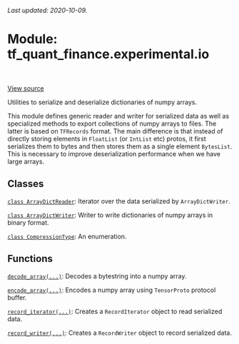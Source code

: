 <!--
This file is generated by a tool. Do not edit directly.
For open-source contributions the docs will be updated automatically.
-->

*Last updated: 2020-10-09.*

<div itemscope itemtype="http://developers.google.com/ReferenceObject">
<meta itemprop="name" content="tf_quant_finance.experimental.io" />
<meta itemprop="path" content="Stable" />
</div>

# Module: tf_quant_finance.experimental.io

<!-- Insert buttons and diff -->

<table class="tfo-notebook-buttons tfo-api" align="left">
</table>

<a target="_blank" href="https://github.com/google/tf-quant-finance/blob/master/tf_quant_finance/experimental/io.py">View source</a>



Utilities to serialize and deserialize dictionaries of numpy arrays.


This module defines generic reader and writer for serialized data as well as
specialized methods to export collections of numpy arrays to files.
The latter is based on `TFRecords` format. The main difference is
that instead of directly storing elements in `FloatList` (or `IntList` etc)
protos, it first serializes them to bytes and then stores them as a single
element `BytesList`. This is necessary to improve deserialization performance
when we have large arrays.

## Classes

[`class ArrayDictReader`](../../tf_quant_finance/experimental/io/ArrayDictReader.md): Iterator over the data serialized by `ArrayDictWriter`.

[`class ArrayDictWriter`](../../tf_quant_finance/experimental/io/ArrayDictWriter.md): Writer to write dictionaries of numpy arrays in binary format.

[`class CompressionType`](../../tf_quant_finance/experimental/io/CompressionType.md): An enumeration.

## Functions

[`decode_array(...)`](../../tf_quant_finance/experimental/io/decode_array.md): Decodes a bytestring into a numpy array.

[`encode_array(...)`](../../tf_quant_finance/experimental/io/encode_array.md): Encodes a numpy array using `TensorProto` protocol buffer.

[`record_iterator(...)`](../../tf_quant_finance/experimental/io/record_iterator.md): Creates a `RecordIterator` object to read serialized data.

[`record_writer(...)`](../../tf_quant_finance/experimental/io/record_writer.md): Creates a `RecordWriter` object to record serialized data.

